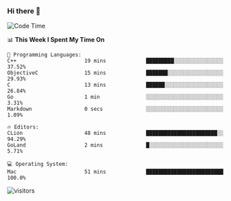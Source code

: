 ### Hi there 👋

<!--
**CrazyCollin/crazycollin** is a ✨ _special_ ✨ repository because its `README.md` (this file) appears on your GitHub profile.

Here are some ideas to get you started:

- 🔭 I’m currently working on ...
- 🌱 I’m currently learning ...
- 👯 I’m looking to collaborate on ...
- 🤔 I’m looking for help with ...
- 💬 Ask me about ...
- 📫 How to reach me: ...
- 😄 Pronouns: ...
- ⚡ Fun fact: ...
-->

<!--START_SECTION:waka-->
![Code Time](http://img.shields.io/badge/Code%20Time-146%20hrs%2033%20mins-blue)

📊 **This Week I Spent My Time On** 

```text
💬 Programming Languages: 
C++                      19 mins             █████████░░░░░░░░░░░░░░░░   37.52% 
ObjectiveC               15 mins             ███████░░░░░░░░░░░░░░░░░░   29.93% 
C                        13 mins             ██████░░░░░░░░░░░░░░░░░░░   26.84% 
Go                       1 min               ░░░░░░░░░░░░░░░░░░░░░░░░░   3.31% 
Markdown                 0 secs              ░░░░░░░░░░░░░░░░░░░░░░░░░   1.09%

🔥 Editors: 
CLion                    48 mins             ███████████████████████░░   94.29% 
GoLand                   2 mins              █░░░░░░░░░░░░░░░░░░░░░░░░   5.71%

💻 Operating System: 
Mac                      51 mins             █████████████████████████   100.0%

```


<!--END_SECTION:waka-->


![visitors](https://visitor-badge.glitch.me/badge?page_id=crazycollin.crazycollin&left_color=green&right_color=red)
